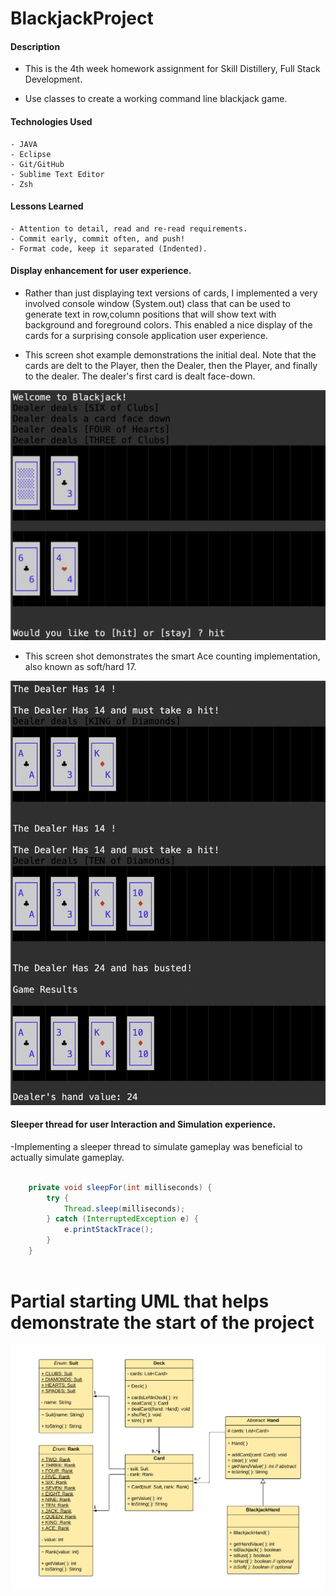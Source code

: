 # BlackjackProject

#### Description

- This is the 4th week homework assignment for Skill Distillery, Full Stack Development.


- Use classes to create a working command line blackjack game.

#### Technologies Used
	- JAVA
	- Eclipse
	- Git/GitHub
	- Sublime Text Editor
	- Zsh

#### Lessons Learned
    - Attention to detail, read and re-read requirements.
	- Commit early, commit often, and push!
	- Format code, keep it separated (Indented).
	

#### Display enhancement for user experience.

- Rather than just displaying text versions of cards, I implemented a very involved console window (System.out) class that can be used to generate text in row,column positions that will show text with background and foreground colors. This enabled a nice display of the cards for a surprising console application user experience.


- This screen shot example demonstrations the initial deal.  Note that the cards are delt to the Player, then the Dealer, then the Player, and finally to the dealer.  The dealer's first card is dealt face-down.

![Example Play](game1.png)

- This screen shot demonstrates the smart Ace counting implementation, also known as soft/hard 17. 

![Example Play](game2.png)

#### Sleeper thread for user Interaction and Simulation experience.

-Implementing a sleeper thread to simulate gameplay was beneficial to actually simulate gameplay.

	
```JAVA

	private void sleepFor(int milliseconds) {
		try {
			Thread.sleep(milliseconds);
		} catch (InterruptedException e) {
			e.printStackTrace();
		}
	}
	
```
	
# Partial starting UML that helps demonstrate the start of the project

![Black Jack UML](partial-uml.png)
	
	